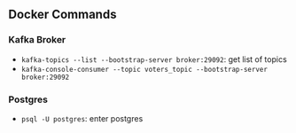 ## Docker Commands

### Kafka Broker

- `kafka-topics --list --bootstrap-server broker:29092`: get list of topics
- `kafka-console-consumer --topic voters_topic --bootstrap-server broker:29092`

### Postgres

- `psql -U postgres`: enter postgres
